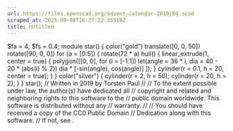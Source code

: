 ```yaml
---
url: https://files.openscad.org/advent-calendar-2019/04.scad
scraped_at: 2025-09-08T16:27:22.355182
title: Untitled
---
```


$fa = 4; $fs = 0.4; module star() { color("gold") translate([0, 0, 50])
rotate([90, 0, 0]) for (a = [0:5]) { rotate(72 * a) hull() { linear_extrude(1,
center = true) { polygon([[0, 0], for (i = [-1:1]) let(angle = 36 * i, dia =
40 - 20 * (abs(i) % 2)) dia * [-sin(angle), cos(angle)] ]); } cylinder(r =
0.1, h = 20, center = true); } } color("silver") { cylinder(r = 2, h = 50);
cylinder(r = 20, h = 2); } } star(); // Written in 2019 by Torsten Paul  // //
To the extent possible under law, the author(s) have dedicated all //
copyright and related and neighboring rights to this software to the // public
domain worldwide. This software is distributed without any // warranty. // //
You should have received a copy of the CC0 Public Domain // Dedication along
with this software. // If not, see .

